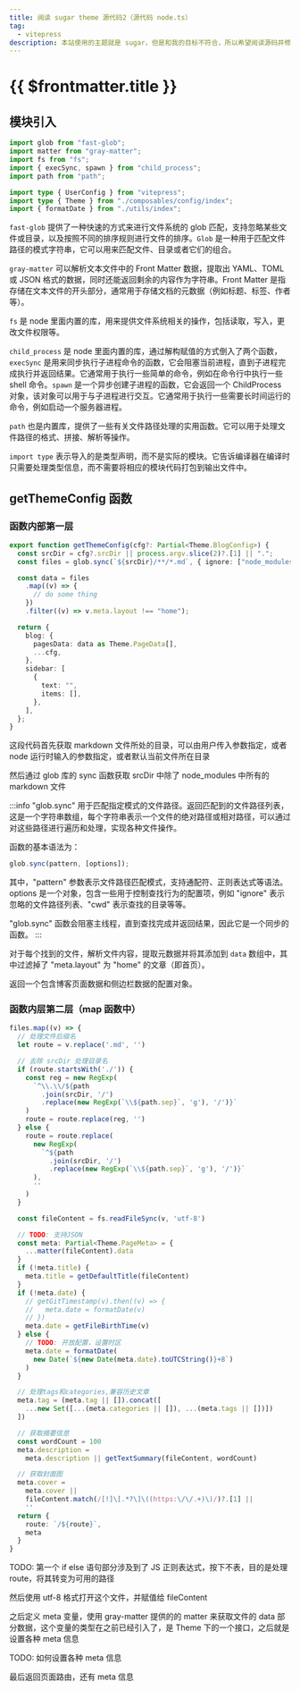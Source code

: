 ```yaml
---
title: 阅读 sugar theme 源代码2（源代码 node.ts）
tag:
  - vitepress
description: 本站使用的主题就是 sugar，但是和我的目标不符合，所以希望阅读源码并修改，此处为第一步：阅读源码
---
```


# {{ $frontmatter.title }}

## 模块引入

```typescript
import glob from "fast-glob";
import matter from "gray-matter";
import fs from "fs";
import { execSync, spawn } from "child_process";
import path from "path";

import type { UserConfig } from "vitepress";
import type { Theme } from "./composables/config/index";
import { formatDate } from "./utils/index";
```

`fast-glob` 提供了一种快速的方式来进行文件系统的 glob 匹配，支持忽略某些文件或目录，以及按照不同的排序规则进行文件的排序。`Glob` 是一种用于匹配文件路径的模式字符串，它可以用来匹配文件、目录或者它们的组合。

`gray-matter` 可以解析文本文件中的 Front Matter 数据，提取出 YAML、TOML 或 JSON 格式的数据，同时还能返回剩余的内容作为字符串。Front Matter 是指存储在文本文件的开头部分，通常用于存储文档的元数据（例如标题、标签、作者等）。

`fs` 是 node 里面内置的库，用来提供文件系统相关的操作，包括读取，写入，更改文件权限等。

`child_process` 是 node 里面内置的库，通过解构赋值的方式倒入了两个函数，`execSync` 是用来同步执行子进程命令的函数，它会阻塞当前进程，直到子进程完成执行并返回结果。它通常用于执行一些简单的命令，例如在命令行中执行一些 shell 命令。`spawn` 是一个异步创建子进程的函数，它会返回一个 ChildProcess 对象，该对象可以用于与子进程进行交互。它通常用于执行一些需要长时间运行的命令，例如启动一个服务器进程。

`path` 也是内置库，提供了一些有关文件路径处理的实用函数。它可以用于处理文件路径的格式、拼接、解析等操作。

`import type` 表示导入的是类型声明，而不是实际的模块。它告诉编译器在编译时只需要处理类型信息，而不需要将相应的模块代码打包到输出文件中。

## getThemeConfig 函数

### 函数内部第一层

```typescript
export function getThemeConfig(cfg?: Partial<Theme.BlogConfig>) {
  const srcDir = cfg?.srcDir || process.argv.slice(2)?.[1] || ".";
  const files = glob.sync(`${srcDir}/**/*.md`, { ignore: ["node_modules"] });

  const data = files
    .map((v) => {
      // do some thing
    })
    .filter((v) => v.meta.layout !== "home");

  return {
    blog: {
      pagesData: data as Theme.PageData[],
      ...cfg,
    },
    sidebar: [
      {
        text: "",
        items: [],
      },
    ],
  };
}
```

这段代码首先获取 markdown 文件所处的目录，可以由用户传入参数指定，或者 node 运行时输入的参数指定，或者默认当前文件所在目录

然后通过 glob 库的 sync 函数获取 srcDir 中除了 node_modules 中所有的 markdown 文件

:::info
"glob.sync" 用于匹配指定模式的文件路径。返回匹配到的文件路径列表，这是一个字符串数组，每个字符串表示一个文件的绝对路径或相对路径，可以通过对这些路径进行遍历和处理，实现各种文件操作。

函数的基本语法为：

```javascript
glob.sync(pattern, [options]);
```

其中，"pattern" 参数表示文件路径匹配模式，支持通配符、正则表达式等语法。 options 是一个对象，包含一些用于控制查找行为的配置项，例如 "ignore" 表示忽略的文件路径列表、"cwd" 表示查找的目录等等。

"glob.sync" 函数会阻塞主线程，直到查找完成并返回结果，因此它是一个同步的函数。
:::

对于每个找到的文件，解析文件内容，提取元数据并将其添加到 `data` 数组中，其中过滤掉了 "meta.layout" 为 "home" 的文章（即首页）。

返回一个包含博客页面数据和侧边栏数据的配置对象。

### 函数内层第二层（map 函数中）

```typescript
files.map((v) => {
  // 处理文件后缀名
  let route = v.replace('.md', '')

  // 去除 srcDir 处理目录名
  if (route.startsWith('./')) {
    const reg = new RegExp(
      `^\\.\\/${path
        .join(srcDir, '/')
        .replace(new RegExp(`\\${path.sep}`, 'g'), '/')}`
    )
    route = route.replace(reg, '')
  } else {
    route = route.replace(
      new RegExp(
        `^${path
          .join(srcDir, '/')
          .replace(new RegExp(`\\${path.sep}`, 'g'), '/')}`
      ),
      ''
    )
  }

  const fileContent = fs.readFileSync(v, 'utf-8')

  // TODO: 支持JSON
  const meta: Partial<Theme.PageMeta> = {
    ...matter(fileContent).data
  }
  if (!meta.title) {
    meta.title = getDefaultTitle(fileContent)
  }
  if (!meta.date) {
    // getGitTimestamp(v).then((v) => {
    //   meta.date = formatDate(v)
    // })
    meta.date = getFileBirthTime(v)
  } else {
    // TODO: 开放配置，设置时区
    meta.date = formatDate(
      new Date(`${new Date(meta.date).toUTCString()}+8`)
    )
  }

  // 处理tags和categories,兼容历史文章
  meta.tag = (meta.tag || []).concat([
    ...new Set([...(meta.categories || []), ...(meta.tags || [])])
  ])

  // 获取摘要信息
  const wordCount = 100
  meta.description =
    meta.description || getTextSummary(fileContent, wordCount)

  // 获取封面图
  meta.cover =
    meta.cover ||
    fileContent.match(/[!]\[.*?\]\((https:\/\/.+)\)/)?.[1] ||
    ''
  return {
    route: `/${route}`,
    meta
  }
}
```

TODO: 第一个 if else 语句部分涉及到了 JS 正则表达式，按下不表，目的是处理 route，将其转变为可用的路径

然后使用 utf-8 格式打开这个文件，并赋值给 fileContent

之后定义 meta 变量，使用 gray-matter 提供的的 matter 来获取文件的 data 部分数据，这个变量的类型在之前已经引入了，是 Theme 下的一个接口，之后就是设置各种 meta 信息

TODO: 如何设置各种 meta 信息

最后返回页面路由，还有 meta 信息
